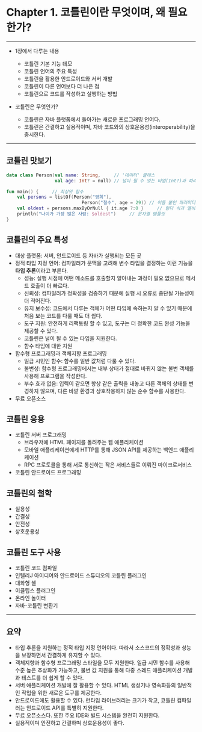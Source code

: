 # Chapter 1. 코틀린이란 무엇이며, 왜 필요한가?
- - -
* 1장에서 다루는 내용
  * 코틀린 기본 기능 데모
  * 코틀린 언어의 주요 특성
  * 코틀린을 활용한 안드로이드와 서버 개발
  * 코틀린이 다른 언어보다 더 나은 점
  * 코틀린으로 코드를 작성하고 실행하는 방법


* 코틀린은 무엇인가?
  * 코틀린은 자바 플랫폼에서 돌아가는 새로운 프로그래밍 언어다.
  * 코틀린은 간결하고 실용적이며, 자바 코드와의 상호운용성(interoperability)을 중시한다.
- - -

## 코틀린 맛보기
```kotlin
data class Person(val name: String,     // '데이터' 클래스
                  val age: Int? = null) // 널이 될 수 있는 타입(Int?)과 파라미터 디폴트 값

fun main() {     // 최상위 함수
    val persons = listOf(Person("영희"),
                            Person("철수", age = 29)) // 이름 붙인 파라미터
    val oldest = persons.maxByOrNull { it.age ?:0 }     // 람다 식과 엘비스 연산자
    println("나이가 가장 많은 사람: $oldest")     // 문자열 템플릿
}
```

## 코틀린의 주요 특성
* 대상 플랫폼: 서버, 안드로이드 등 자바가 실행되는 모든 곳
* 정적 타입 지정 언어: 컴파일러가 문맥을 고려해 변수 타입을 결정하는 이런 기능을 **타입 추론**이라고 부른다.
  * 성능: 실행 시점에 어떤 메소드를 호출할지 알아내는 과정이 필요 없으므로 메서드 호출이 더 빠르다.
  * 신뢰성: 컴파일러가 정확성을 검증하기 때문에 실행 시 오류로 중단될 가능성이 더 적어진다.
  * 유지 보수성: 코드에서 다루는 객체가 어떤 타입에 속하는지 알 수 있기 때문에 처음 보는 코드를 다룰 때도 더 쉽다.
  * 도구 지원: 안전하게 리팩토링 할 수 있고, 도구는 더 정확한 코드 완성 기능을 제공할 수 있다.
  * 코틀린은 널이 될 수 있는 타입을 지원한다.
  * 함수 타입에 대한 지원
* 함수형 프로그래밍과 객체지향 프로그래밍
  * 일급 시민인 함수: 함수를 일반 값처럼 다룰 수 있다.
  * 불변성: 함수형 프로그래밍에서는 내부 상태가 절대로 바뀌지 않는 불변 객체를 사용해 프로그램을 작성한다.
  * 부수 효과 없음: 입력이 같으면 항상 같은 출력을 내놓고 다른 객체의 상태를 변경하지 않으며, 다른 바깥 환경과 상호작용하지 않는 순수 함수를 사용한다.
* 무료 오픈소스


## 코틀린 응용
* 코틀린 서버 프로그래밍
  * 브라우저에 HTML 페이지를 돌려주는 웹 애플리케이션
  * 모바일 애플리케이션에게 HTTP를 통해 JSON API를 제공하는 백엔드 애플리케이션
  * RPC 프로토콜을  통해 서로 통신하는 작은 서비스들로 이뤄진 마이크로서비스
* 코틀린 안드로이드 프로그래밍


## 코틀린의 철학
* 실용성
* 간결성
* 안전성
* 상호운용성


## 코틀린 도구 사용
* 코틀린 코드 컴파일
* 인텔리J 아이디어와 안드로이드 스튜디오의 코틀린 플러그인
* 대화형 셸
* 이클립스 플러그인
* 온라인 놀이터
* 자바-코틀린 변환기

- - -

## 요약
* 타입 추론을 지원하는 정적 타입 지정 언어이다. 따라서 소스코드의 정확성과 성능을 보장하면서 간결하게 유지할 수 있다.
* 객체지향과 함수형 프로그래밍 스타일을 모두 지원한다. 일급 시민 함수를 사용해 수준 높은 추상화가 가능하고, 불변 값 지원을 통해 다중 스레드 애플리케이션 개발과 테스트를 더 쉽게 할 수 있다.
* 서버 애플리케이션 개발에 잘 활용할 수 있다. HTML 생성기나 영속화등의 일반적인 작업을 위한 새로운 도구를 제공한다.
* 안드로이드에도 활용할 수 있다. 런타임 라이브러리는 크기가 작고, 코틀린 컴파일러는 안드로이드 API를 특별히 지원한다.
* 무료 오픈소스다. 또한 주요 IDE와 빌드 시스템을 완전히 지원한다.
* 실용적이며 안전하고 간결하며 상호운용성이 좋다.